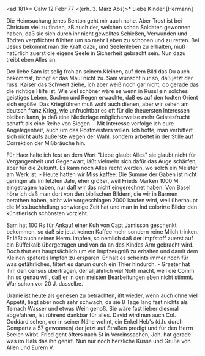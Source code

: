 <ad 181>* Calw 12 Febr 77
 <(erh. 3. März Abs)>*
Liebe Kinder [Hermann]

Die Heimsuchung jenes Benton geht mir auch nahe. Aber Trost ist bei Christum viel zu finden, zB auch der, welchen schon Soldaten gewonnen haben, daß sie sich durch ihr nicht gewolltes Schießen, Verwunden und Tödten verpflichtet fühlten um so mehr Leben zu schonen und zu retten. Bei Jesus bekommt man die Kraft dazu, und Seelenleben zu erhalten, muß natürlich zuerst die eigene Seele in Sicherheit gebracht sein. Nun dazu treibt eben Alles an.

Der liebe Sam ist selig froh an seinem Kleinen, auf dem Bild das Du auch bekommst, bringt er das Maul nicht zu. Sam wünscht nur so, daß jetzt der russ. Kaiser das Schwert ziehe, ich aber weiß noch gar nicht, ob gerade das die richtige Hilfe ist. Wie viel schöner wäre es wenn in Russl ein solches geistiges Leben, Suchen und Regen erwachte, daß es auf den todten Orient sich ergöße. Das Kriegführen muß wohl auch dienen, aber wir sehen am deutsch franz Krieg, wie unfruchtbar es oft für die theuersten Interessen bleiben kann, ja daß eine Niederlage möglicherweise mehr Geistesfrucht schafft als eine Reihe von Siegen. - Mit Interesse verfolge ich eure Angelegenheit, auch um des Postmeisters willen. Ich hoffe, man verbittert sich nicht aufs äußerste wegen der Wahl, sondern arbeitet in der Stille auf Correktion der Mißbräuche hin.

Für Haer halte ich fest an dem Wort "Liebe glaubt Alles" sie glaubt nicht für Vergangenheit und Gegenwart, läßt vielmehr sich dafür das Auge schärfen, aber für die Zukunft. Es kann noch Alles recht werden, wo solch ein Meister am Werk ist. - Heute hatten wir Miss.kaffee: Die Summe der Gaben ist nicht geringer als im letzten Jahr, eher größer, weil Frieds Marken 1000 M eingetragen haben, nur daß wir das nicht eingerechnet haben. Von Basel höre ich daß man dort von den biblischen Bildern, die wir in Barmen berathen haben, nicht wie vorgeschlagen 2000 kaufen wird, weil überhaupt die Miss.buchhdlung schwierige Zeit hat und man in Ind colorirte Bilder den künstlerisch schönsten vorzieht.

Sam hat 100 Rs für Ankauf einer Kuh von Capt Jamisson geschenkt bekommen, so daß sie jetzt keinen Kaffee mehr sondern reine Milch trinken. Er läßt auch seinen Herm. impfen, so nemlich daß der Impfstoff zuerst auf ein Büffelkalb übergetragen und von da an des Kindes Arm gebracht wird. Doch thut ers hauptsächlich um ein Impfzeugniß zu erhalten und damit dem Kleinen späteres Impfen zu ersparen. Er hält es scheints immer noch für was gefährliches, filtert es darum durch ein Thier hindurch. - Graeter hat ihm den census übertragen, der alljährlich viel Noth macht, weil die Comm ihn so genau will, daß er in den meisten Bearbeitungen eben nicht stimmt. War schon vor 20 J. dasselbe.

Uranie ist heute als genesen zu betrachten, ißt wieder, wenn auch ohne viel Appetit, liegt aber noch sehr schwach, da sie 8 Tage lang fast nichts als Teinach Wasser und etwas Wein genoß. Sie wäre fast lieber diesmal abgefahren, ist rührend dankbar für alles. David wird nun auch Col. Goddard sehen, der in seiner Nähe wohnt, ein Enkel Heb's (d.h. durch Gompertz a 57 gewonnen) der jetzt auf Straßen predigt und für den Herrn Seelen wirbt. Fried geht öfters nach St in Vereinssachen, Joh. hat gerade was im Hals das ihn genirt. Nun nur noch herzliche Küsse und Grüße von Allen und  Eurem V.
